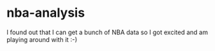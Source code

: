 # nba-analysis
I found out that I can get a bunch of NBA data so I got excited and am playing around with it :-)
